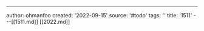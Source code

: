 ---
author: ohmanfoo
created: '2022-09-15'
source: '#todo'
tags: ''
title: '1511'
---[[1511.md]]
[[2022.md]]
